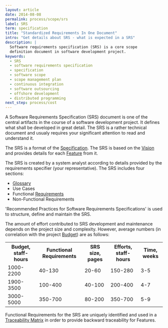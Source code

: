 ```yaml
---
layout: article
date: 2014-08-08
permalink: process/scope/srs
label: SRS
term: specification
title: "Standardized Requirements In One Document"
intro: "Get details about SRS - what is expected in a SRS"
description: |
  Software requirements specification (SRS) is a core scope
  definition document in software development project.
keywords:
  - SRS
  - software requirements specification
  - specification
  - software scope
  - scope management plan
  - continuous integration
  - software outsourcing
  - offshore development
  - distributed programming
next_step: process/cost
---
```


A Software Requirements Specification (SRS) document is one of the central artifacts in the course
of a software development project. It defines what shall be developed in great detail. The SRS is a
rather technical document and usualy requires your significant attention to read and understand it.

The SRS is a format of the [Specification](/process/scope/specification). The SRS is based on the
[Vision](/process/scope/vision) and provides details for each [Feature](/process/scope/feature) from it.

The SRS is created by a system analyst according to details provided by the requirements specifier
(your representative). The SRS includes four sections:

 * [Glossary](/process/scope/glossary)
 * Use Cases
 * Functional [Requirements](/process/scope/requirement)
 * Non-Functional Requirements

'Recommended Practices for Software Requirements Specifications' is used to structure, define and
maintain the SRS.

The amount of effort contributed to SRS development and maintenance depends on the project size and
complexity. However, average numbers (in correlation with the project
[Budget](/process/cost/budget)) are as follows:

<table>
    <tr>
        <th>Budget, staff-hours</th>
        <th>Functional Requirements</th>
        <th>SRS size, pages</th>
        <th>Efforts, staff-hours</th>
        <th>Time, weeks</th>
    </tr>
    <tr><td>1000-2200</td><td>40-130</td><td>20-60</td><td>150-280</td><td>3-5</td></tr>
    <tr><td>1900-3500</td><td>100-400</td><td>40-100</td><td>200-400</td><td>4-7</td></tr>
    <tr><td>3000-5000</td><td>350-700</td><td>80-200</td><td>350-700</td><td>5-9</td></tr>
</table>

Functional Requirements for the SRS are uniquely identified and used in a [Traceability
Matrix](/process/scope/matrix) in order to provide backward traceability for Features.
